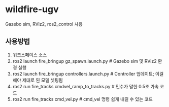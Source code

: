 # wildfire-ugv

Gazebo sim, RViz2, ros2_control 사용

## 사용방법
1. 워크스페이스 소스
2. ros2 launch fire_bringup gz_spawn.launch.py # Gazebo sim 및 RViz2 환경 실행
3. ros2 launch fire_bringup controllers.launch.py # Controller 업데이트; 이걸 해야 제대로 된 모델 셋팅됨
4. ros2 run fire_tracks cmdvel_ramp_to_tracks.py # 민수가 말한 0.5초 가속 코드
5. ros2 run fire_tracks cmd_vel.py # cmd_vel 명령 쉽게 내릴 수 있는 코드
